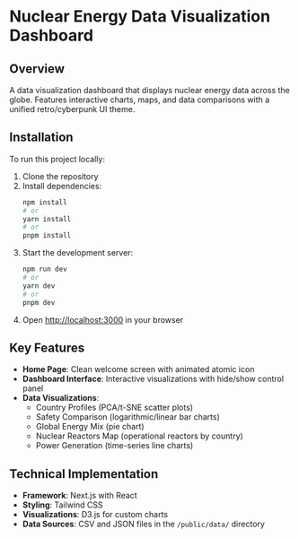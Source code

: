 # Nuclear Energy Data Visualization Dashboard

## Overview
A data visualization dashboard that displays nuclear energy data across the globe. Features interactive charts, maps, and data comparisons with a unified retro/cyberpunk UI theme.

## Installation
To run this project locally:

1. Clone the repository
2. Install dependencies:
   ```bash
   npm install
   # or
   yarn install
   # or
   pnpm install
   ```
3. Start the development server:
   ```bash
   npm run dev
   # or
   yarn dev
   # or
   pnpm dev
   ```
4. Open [http://localhost:3000](http://localhost:3000) in your browser

## Key Features
- **Home Page**: Clean welcome screen with animated atomic icon
- **Dashboard Interface**: Interactive visualizations with hide/show control panel
- **Data Visualizations**:
  - Country Profiles (PCA/t-SNE scatter plots)
  - Safety Comparison (logarithmic/linear bar charts)
  - Global Energy Mix (pie chart)
  - Nuclear Reactors Map (operational reactors by country)
  - Power Generation (time-series line charts)

## Technical Implementation
- **Framework**: Next.js with React
- **Styling**: Tailwind CSS
- **Visualizations**: D3.js for custom charts
- **Data Sources**: CSV and JSON files in the `/public/data/` directory